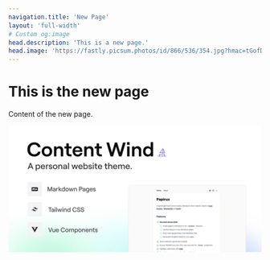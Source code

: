 ```yaml
---
navigation.title: 'New Page'
layout: 'full-width'
# Custom og:image
head.description: 'This is a new page.'
head.image: 'https://fastly.picsum.photos/id/866/536/354.jpg?hmac=tGofDTV7tl2rprappPzKFiZ9vDh5MKj39oa2D--gqhA'
---
```


# This is the new page

Content of the new page.

![cover.jpg](/cover.jpg)